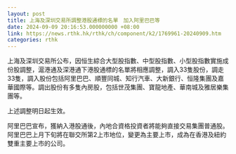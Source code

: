 ```yaml
---
layout: post
title: 上海及深圳交易所調整港股通標的名單　加入阿里巴巴等
date: 2024-09-09 20:16:53.000000000 +08:00
link: https://news.rthk.hk/rthk/ch/component/k2/1769961-20240909.htm
categories: rthk
---
```


上海及深圳交易所公布，因恒生綜合大型股指數、中型股指數、小型股指數實施成份股調整，滬港通及深港通下港股通標的名單將相應調整，調入33隻股份，調走33隻，調入股份包括阿里巴巴、順豐同城、知行汽車、大新銀行、恒隆集團及嘉華國際等。調出股份有多隻內房股，包括世茂集團、寶龍地產、華南城及雅居樂集團等。

上述調整明日起生效。

阿里巴巴宣布，獲納入港股通後，內地合資格投資者將能夠直接交易集團普通股。阿里巴巴上月下旬將在聯交所第2上市地位，變更為主要上市，成為在香港及紐約雙重主要上市的公司。
